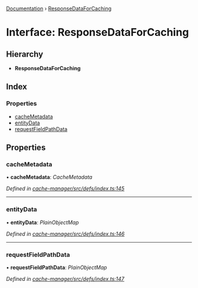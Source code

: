 [Documentation](../README.md) › [ResponseDataForCaching](responsedataforcaching.md)

# Interface: ResponseDataForCaching

## Hierarchy

* **ResponseDataForCaching**

## Index

### Properties

* [cacheMetadata](responsedataforcaching.md#cachemetadata)
* [entityData](responsedataforcaching.md#entitydata)
* [requestFieldPathData](responsedataforcaching.md#requestfieldpathdata)

## Properties

###  cacheMetadata

• **cacheMetadata**: *CacheMetadata*

*Defined in [cache-manager/src/defs/index.ts:145](https://github.com/badbatch/graphql-box/blob/4e410c8/packages/cache-manager/src/defs/index.ts#L145)*

___

###  entityData

• **entityData**: *PlainObjectMap*

*Defined in [cache-manager/src/defs/index.ts:146](https://github.com/badbatch/graphql-box/blob/4e410c8/packages/cache-manager/src/defs/index.ts#L146)*

___

###  requestFieldPathData

• **requestFieldPathData**: *PlainObjectMap*

*Defined in [cache-manager/src/defs/index.ts:147](https://github.com/badbatch/graphql-box/blob/4e410c8/packages/cache-manager/src/defs/index.ts#L147)*
